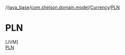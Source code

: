 //[java_base](../../../../index.md)/[com.shelson.domain.model](../../index.md)/[Currency](../index.md)/[PLN](index.md)

# PLN

[JVM]\
[PLN](index.md)
